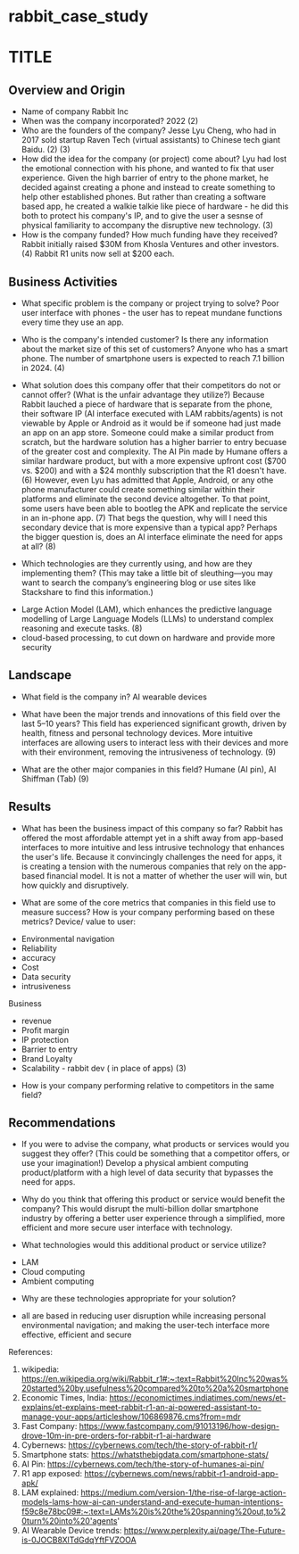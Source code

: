 # rabbit_case_study

# TITLE

## Overview and Origin

* Name of company
Rabbit Inc
* When was the company incorporated?
2022 (2)
* Who are the founders of the company?
Jesse Lyu Cheng, who had in 2017 sold startup Raven Tech (virtual assistants) to Chinese tech giant Baidu. (2) (3)
* How did the idea for the company (or project) come about?
Lyu had lost the emotional connection with his phone, and wanted to fix that user experience. Given the high barrier of entry to the phone market, he decided against creating a phone and instead to create something to help other established phones. But rather than creating a software based app, he created a walkie talkie like piece of hardware - he did this both to protect his company's IP, and to give the user a sesnse of physical familiarity to accompany the disruptive new technology. (3)
* How is the company funded? How much funding have they received?
Rabbit initially raised $30M from Khosla Ventures and other investors. (4) Rabbit R1 units now sell at $200 each.
## Business Activities

* What specific problem is the company or project trying to solve?
Poor user interface with phones - the user has to repeat mundane functions every time they use an app.

* Who is the company's intended customer? Is there any information about the market size of this set of customers?
Anyone who has a smart phone. The number of smartphone users is expected to reach 7.1 billion in 2024. (4)

* What solution does this company offer that their competitors do not or cannot offer? (What is the unfair advantage they utilize?)
Because Rabbit lauched a piece of hardware that is separate from the phone, their software IP (AI interface executed with LAM rabbits/agents) is not viewable by Apple or Android as it would be if someone had just made an app on an app store. Someone could make a similar product from scratch, but the hardware solution has a higher barrier to entry becuase of the greater cost and complexity. The AI Pin made by Humane offers a similar hardware product, but with a more expensive upfront cost ($700 vs. $200) and with a $24 monthly subscription that the R1 doesn't have. (6)  However, even Lyu has admitted that Apple, Android, or any othe phone manufacturer could create something similar within their platforms and eliminate the second device altogether. To that point, some users have been able to bootleg the APK and replicate the service in an in-phone app. (7) That begs the question, why will I need this secondary device that is more expensive than a typical app? Perhaps the bigger question is, does an AI interface eliminate the need for apps at all? (8)

* Which technologies are they currently using, and how are they implementing them? (This may take a little bit of sleuthing&mdash;you may want to search the company’s engineering blog or use sites like Stackshare to find this information.)
- Large Action Model (LAM), which enhances the predictive language modelling of Large Language Models (LLMs) to understand complex reasoning and execute tasks. (8)
- cloud-based processing, to cut down on hardware and provide more security

## Landscape

* What field is the company in?
AI wearable devices

* What have been the major trends and innovations of this field over the last 5&ndash;10 years?
This field has experienced significant growth, driven by health, fitness and personal technology devices. More intuitive interfaces are allowing users to interact less with their devices and more with their environment, removing the intrusiveness of technology. (9)

* What are the other major companies in this field?
Humane (AI pin), AI Shiffman (Tab) (9)
## Results

* What has been the business impact of this company so far?
Rabbit has offered the most affordable attempt yet in a shift away from app-based interfaces to more intuitive and less intrusive technology that enhances the user's life. Because it convincingly challenges the need for apps, it is creating a tension with the numerous companies that rely on the app-based financial model. It is not a matter of whether the user will win, but how quickly and disruptively.  

* What are some of the core metrics that companies in this field use to measure success? How is your company performing based on these metrics?
Device/ value to user: 
- Environmental navigation
- Reliability
- accuracy
- Cost
- Data security
- intrusiveness

Business
- revenue
- Profit margin
- IP protection
- Barrier to entry
- Brand Loyalty
- Scalability - rabbit dev ( in place of apps) (3) 

* How is your company performing relative to competitors in the same field?

## Recommendations

* If you were to advise the company, what products or services would you suggest they offer? (This could be something that a competitor offers, or use your imagination!)
Develop a physical ambient computing product/platform with a high level of data security that bypasses the need for apps.

* Why do you think that offering this product or service would benefit the company?
This would disrupt the multi-billion dollar smartphone industry by offering a better user experience through a simplified, more efficient and more secure user interface with technology.

* What technologies would this additional product or service utilize?
- LAM
- Cloud computing
- Ambient computing



* Why are these technologies appropriate for your solution?
- all are based in reducing user disruption while increasing personal environmental navigation; and making the user-tech interface more effective, efficient and secure


References:
1. wikipedia: https://en.wikipedia.org/wiki/Rabbit_r1#:~:text=Rabbit%20Inc%20was%20started%20by,usefulness%20compared%20to%20a%20smartphone
2. Economic Times, India: https://economictimes.indiatimes.com/news/et-explains/et-explains-meet-rabbit-r1-an-ai-powered-assistant-to-manage-your-apps/articleshow/106869876.cms?from=mdr
3. Fast Company: https://www.fastcompany.com/91013196/how-design-drove-10m-in-pre-orders-for-rabbit-r1-ai-hardware
4. Cybernews: https://cybernews.com/tech/the-story-of-rabbit-r1/
5. Smartphone stats: https://whatsthebigdata.com/smartphone-stats/
6. AI Pin: https://cybernews.com/tech/the-story-of-humanes-ai-pin/
7. R1 app exposed: https://cybernews.com/news/rabbit-r1-android-app-apk/
8. LAM explained: https://medium.com/version-1/the-rise-of-large-action-models-lams-how-ai-can-understand-and-execute-human-intentions-f59c8e78bc09#:~:text=LAMs%20is%20the%20spanning%20out,to%20turn%20into%20'agents'
9. AI Wearable Device trends: https://www.perplexity.ai/page/The-Future-is-0JOCB8XlTdGdqYftFVZOOA